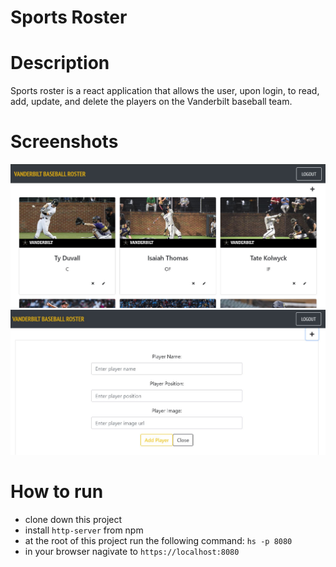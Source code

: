 # Sports Roster

# Description
Sports roster is a react application that allows the user, upon login, to read, add, update, and delete the players on the Vanderbilt baseball team.

# Screenshots
![Screenshot1](https://raw.githubusercontent.com/kelseycreel/sports-roster/master/screenshots/sports-roster1.JPG)
![Screenshot1](https://raw.githubusercontent.com/kelseycreel/sports-roster/master/screenshots/sports-roster2.JPG)

# How to run
* clone down this project
* install `http-server` from npm
* at the root of this project run the following command: `hs -p 8080`
* in your browser nagivate to `https://localhost:8080`
